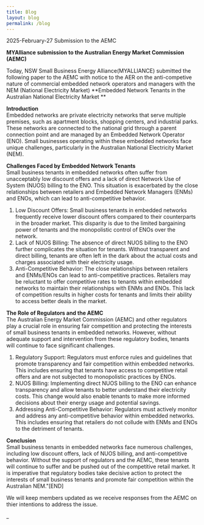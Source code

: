 ```yaml
---
title: Blog
layout: blog
permalink: /blog
---
```


2025-February-27 Submission to the AEMC  


**MYAlliance submission to the Australian Energy Market Commission (AEMC)**  

Today, NSW Small Business Energy Alliance(MYALLIANCE) submitted the following paper to the AEMC with notice to the AER on the anti-competive nature of commercial embedded network operators and managers with the NEM (National Electricity Market) 
**Embedded Network Tenants in the Australian National Electricity Market **  

**Introduction**    
Embedded networks are private electricity networks that serve multiple premises, such as apartment blocks, shopping centers, and industrial parks. These networks are connected to the national grid through a parent connection point and are managed by an Embedded Network Operator (ENO). Small businesses operating within these embedded networks face unique challenges, particularly in the Australian National Electricity Market (NEM).  

**Challenges Faced by Embedded Network Tenants**  
 Small business tenants in embedded networks often suffer from unacceptably low discount offers and a lack of direct Network Use of System (NUOS) billing to the ENO. This situation is exacerbated by the close relationships between retailers and Embedded Network Managers (ENMs) and ENOs, which can lead to anti-competitive behavior.
1.	Low Discount Offers: Small business tenants in embedded networks frequently receive lower discount offers compared to their counterparts in the broader market. This disparity is due to the limited bargaining power of tenants and the monopolistic control of ENOs over the network.
2.	Lack of NUOS Billing: The absence of direct NUOS billing to the ENO further complicates the situation for tenants. Without transparent and direct billing, tenants are often left in the dark about the actual costs and charges associated with their electricity usage.
3.	Anti-Competitive Behavior: The close relationships between retailers and ENMs/ENOs can lead to anti-competitive practices. Retailers may be reluctant to offer competitive rates to tenants within embedded networks to maintain their relationships with ENMs and ENOs. This lack of competition results in higher costs for tenants and limits their ability to access better deals in the market.  

**The Role of Regulators and the AEMC**  
The Australian Energy Market Commission (AEMC) and other regulators play a crucial role in ensuring fair competition and protecting the interests of small business tenants in embedded networks. However, without adequate support and intervention from these regulatory bodies, tenants will continue to face significant challenges.
1.	Regulatory Support: Regulators must enforce rules and guidelines that promote transparency and fair competition within embedded networks. This includes ensuring that tenants have access to competitive retail offers and are not subjected to monopolistic practices by ENOs.
2.	NUOS Billing: Implementing direct NUOS billing to the ENO can enhance transparency and allow tenants to better understand their electricity costs. This change would also enable tenants to make more informed decisions about their energy usage and potential savings.
3.	Addressing Anti-Competitive Behavior: Regulators must actively monitor and address any anti-competitive behavior within embedded networks. This includes ensuring that retailers do not collude with ENMs and ENOs to the detriment of tenants.

**Conclusion**  
Small business tenants in embedded networks face numerous challenges, including low discount offers, lack of NUOS billing, and anti-competitive behavior. Without the support of regulators and the AEMC, these tenants will continue to suffer and be pushed out of the competitive retail market. It is imperative that regulatory bodies take decisive action to protect the interests of small business tenants and promote fair competition within the Australian NEM."[END]  

We will keep members updated as we receive responses from the AEMC on thier intentions to address the issue.

_
